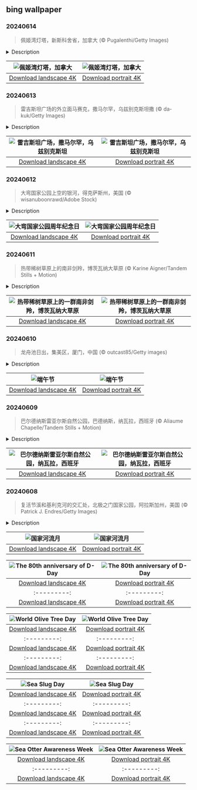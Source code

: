 ## bing wallpaper

### 20240614

> 佩姬湾灯塔，新斯科舍省，加拿大 (© Pugalenthi/Getty Images)

<details>
<summary>Description</summary>

> 佩姬湾灯塔坐落在崎岖不平的花岗岩上，是新斯科舍省海岸坚毅的守护者。这座灯塔建于1914年，高15米，于1915年首次亮起，是加拿大经久不衰的海洋精神的一个载体。在这座灯塔出现之前，这里曾有一座建于1868年的木质灯塔，于1954年被飓风埃德娜摧毁了。2009年之前，灯塔的底层一直在夏季时扮演着邮局的角色，后来加拿大邮政以霉菌生长存在安全隐患为由关闭了这个邮局。这座灯塔现在已经实现了自动化，吸引着众多游客前来一睹加拿大航海历史的风采，感受海洋的魅力。
> 
> 
> 
> 

</details>

| ![佩姬湾灯塔，加拿大](https://cn.bing.com/th?id=OHR.PeggysCove_ZH-CN4221190894_UHD.jpg&pid=hp&w=400&h=224&rs=1&c=4) | ![佩姬湾灯塔，加拿大](https://cn.bing.com/th?id=OHR.PeggysCove_ZH-CN4221190894_1080x1920.jpg&pid=hp&w=155&h=315&rs=1&c=4) |
|:---------:|:---------:|
| [Download landscape 4K](https://cn.bing.com/th?id=OHR.PeggysCove_ZH-CN4221190894_UHD.jpg) | [Download portrait 4K](https://cn.bing.com/th?id=OHR.PeggysCove_ZH-CN4221190894_1080x1920.jpg) |

### 20240613

> 雷吉斯坦广场的外立面马赛克，撒马尔罕，乌兹别克斯坦撒 (© da-kuk/Getty Images)

<details>
<summary>Description</summary>

> 准备好了吗？让我们一起踮起脚尖进入乌兹别克斯坦撒马尔罕市的雷吉斯坦广场。在波斯语中，雷吉斯坦意为“沙地”或“沙漠”，它是帖木儿帝国时期的活动中心。广场上的建筑风格体现了“帖木儿文艺复兴”的精髓，这是一个文化和知识复兴的时期，在公元14世纪至16世纪初期席卷了整个穆斯林世界。
> 
> 在这个宏伟的广场上，市民们曾聚集在一起，聆听皇家的公告。皇家的公告是通过一个被称为“dzharchis”的巨大铜管发出的，声音非常得铿锵有力。广场周围环绕着三个伊斯兰学校，即乌鲁格别克书院、悉多书院以及提拉卡力清真寺及书院，它们具有独特的伊斯兰建筑风格，典型特点是采用了精致的重复图案和装潢样式。雷吉斯坦广场壮丽的建筑风格影响深远，从波斯的萨非王朝古迹到印度和巴基斯坦的莫卧儿王朝建筑都受其影响。不仅如此，在遥远的地方也有建筑受到了它的影响，例如20世纪初俄罗斯的圣彼得堡清真寺。
> 
> 

</details>

| ![雷吉斯坦广场，撒马尔罕，乌兹别克斯坦](https://cn.bing.com/th?id=OHR.RegistanUzbekistan_ZH-CN7850329702_UHD.jpg&pid=hp&w=400&h=224&rs=1&c=4) | ![雷吉斯坦广场，撒马尔罕，乌兹别克斯坦](https://cn.bing.com/th?id=OHR.RegistanUzbekistan_ZH-CN7850329702_1080x1920.jpg&pid=hp&w=155&h=315&rs=1&c=4) |
|:---------:|:---------:|
| [Download landscape 4K](https://cn.bing.com/th?id=OHR.RegistanUzbekistan_ZH-CN7850329702_UHD.jpg) | [Download portrait 4K](https://cn.bing.com/th?id=OHR.RegistanUzbekistan_ZH-CN7850329702_1080x1920.jpg) |

### 20240612

> 大弯国家公园上空的银河，得克萨斯州，美国 (© wisanuboonrawd/Adobe Stock)

<details>
<summary>Description</summary>

> 准备好探索大自然了吗？让我们走进西得克萨斯的大弯国家公园，今天正好是它的80周年纪念日。它于1944年6月12日成立，当时德克萨斯州将这片土地转让给了联邦政府。该公园占地超过1,250平方英里，是奇瓦瓦沙漠最大的保护区。
> 
> 大弯国家公园是“发现”历史的好去处，里面不仅有古老的历史性地标，如卡斯托隆历史街区、温泉城历史街区，还有近代拓荒者、牧场主以及矿工的活动印记。除此之外，这片土地还是北美首屈一指的观星胜地。由于周边地区没有人类活动，因此大弯国家公园光污染较少，拥有最黑暗的夜空。如果您是观星爱好者，不妨带上您的双筒望远镜，去享受一个充满银河美景、流星雨、星空奇观的夜晚，不要忘记为迷人的夜空拍照留念哦。
> 
> 

</details>

| ![大弯国家公园周年纪念日](https://cn.bing.com/th?id=OHR.BigBendMilkyWay_ZH-CN7709015605_UHD.jpg&pid=hp&w=400&h=224&rs=1&c=4) | ![大弯国家公园周年纪念日](https://cn.bing.com/th?id=OHR.BigBendMilkyWay_ZH-CN7709015605_1080x1920.jpg&pid=hp&w=155&h=315&rs=1&c=4) |
|:---------:|:---------:|
| [Download landscape 4K](https://cn.bing.com/th?id=OHR.BigBendMilkyWay_ZH-CN7709015605_UHD.jpg) | [Download portrait 4K](https://cn.bing.com/th?id=OHR.BigBendMilkyWay_ZH-CN7709015605_1080x1920.jpg) |

### 20240611

> 热带稀树草原上的南非剑羚，博茨瓦纳大草原 (© Karine Aigner/Tandem Stills + Motion)

<details>
<summary>Description</summary>

> 竖起犄角，昂首挺胸！今天的图片展示的是一群南非剑羚，这是一种大型羚羊，统治着非洲西南部广袤的热带稀树草原。它们原产于博茨瓦纳、纳米比亚、南非和津巴布韦的部分干旱地区，主要生活在卡拉哈里沙漠和纳米布沙漠。它们能够在极度干旱的条件下生存，可以数周不喝水，仅从吃的食物中获取水分。此外，南非剑羚是草原上的奔跑健将，最高时速可达每小时37英里。它们的显著特征是头上那对又长又直的犄角，尽管雌性剑羚和雄性剑羚都拥有这种强大的防御武器，但雌性的角往往更长更光滑，而雄性的角则更粗、基部更宽。如果有天您去到了卡拉哈里的沙地平原，一定要留意这些沙漠中的珍宝。
> 
> 
> 
> 

</details>

| ![热带稀树草原上的一群南非剑羚，博茨瓦纳大草原](https://cn.bing.com/th?id=OHR.GemsbokBotswana_ZH-CN7507199339_UHD.jpg&pid=hp&w=400&h=224&rs=1&c=4) | ![热带稀树草原上的一群南非剑羚，博茨瓦纳大草原](https://cn.bing.com/th?id=OHR.GemsbokBotswana_ZH-CN7507199339_1080x1920.jpg&pid=hp&w=155&h=315&rs=1&c=4) |
|:---------:|:---------:|
| [Download landscape 4K](https://cn.bing.com/th?id=OHR.GemsbokBotswana_ZH-CN7507199339_UHD.jpg) | [Download portrait 4K](https://cn.bing.com/th?id=OHR.GemsbokBotswana_ZH-CN7507199339_1080x1920.jpg) |

### 20240610

> 龙舟池日出，集美区，厦门，中国 (© outcast85/Getty images)

<details>
<summary>Description</summary>

> 吃粽子、看龙舟赛的日子到了！这一天，人们祈福辟邪、欢庆娱乐、分享美食。别忘了，看龙舟赛也是端午节重要的节庆民俗活动之一，早在中国古代战国时期就有了。赛龙舟表达了人们对美好生活的憧憬。
> 
> 今天给大家展示的是厦门集美区的龙舟池，这里每年都会举行龙舟赛。龙船一般是狭长、细窄的木舟，船头饰龙头，船尾饰龙尾。龙头的颜色有红、黑、灰等色，均与龙灯之头相似，姿态不一。龙头一般以木雕成，加以彩绘（也有用纸扎、纱扎的）。这里的龙舟最多可坐18人，它们经过多次改装，更加适合比赛。如果您想观赏一场激动人心的传统龙舟赛，来这里是个不错的选择。
> 
> 

</details>

| ![端午节](https://cn.bing.com/th?id=OHR.DragonBoatFestival2024_ZH-CN6619827853_UHD.jpg&pid=hp&w=400&h=224&rs=1&c=4) | ![端午节](https://cn.bing.com/th?id=OHR.DragonBoatFestival2024_ZH-CN6619827853_1080x1920.jpg&pid=hp&w=155&h=315&rs=1&c=4) |
|:---------:|:---------:|
| [Download landscape 4K](https://cn.bing.com/th?id=OHR.DragonBoatFestival2024_ZH-CN6619827853_UHD.jpg) | [Download portrait 4K](https://cn.bing.com/th?id=OHR.DragonBoatFestival2024_ZH-CN6619827853_1080x1920.jpg) |

### 20240609

> 巴尔德纳斯雷亚尔斯自然公园，巴德纳斯，纳瓦拉，西班牙 (© Aliaume Chapelle/Tandem Stills + Motion)

<details>
<summary>Description</summary>

> 在西班牙北部风景优美的纳瓦拉地区，巴尔德纳斯雷亚尔斯生物圈保护区和自然公园如同一幅栩栩如生的超现实主义绘画吸引了无数游客。公园因其沙漠景观而出名，这些景观经过了数千年的侵蚀才得以形成，以岩石高原、峡谷以及形状奇特的粘土为特色，是地质奇观爱好者的乐园。
> 
> 巴尔德纳斯雷亚尔斯是耐旱的动物和植物的天堂，于1999年被指定为自然公园，又于2000年被联合国教科文组织列为生物圈保护区。公园里有各种鸟类和动物，如大鸨、金雕、秃鹫、山猫、野猪以及众多爬行动物。它占地约104,000英亩，其半沙漠环境和独特的地质形成使其成为科学研究和保护工作的重要场所。如果您正在寻找一个自然美景与狂野荒漠交织的地方，巴尔德纳斯雷亚尔斯自然公园是个不错的选择。
> 
> 

</details>

| ![巴尔德纳斯雷亚尔斯自然公园，纳瓦拉，西班牙](https://cn.bing.com/th?id=OHR.BardenasBiosphere_ZH-CN6198033700_UHD.jpg&pid=hp&w=400&h=224&rs=1&c=4) | ![巴尔德纳斯雷亚尔斯自然公园，纳瓦拉，西班牙](https://cn.bing.com/th?id=OHR.BardenasBiosphere_ZH-CN6198033700_1080x1920.jpg&pid=hp&w=155&h=315&rs=1&c=4) |
|:---------:|:---------:|
| [Download landscape 4K](https://cn.bing.com/th?id=OHR.BardenasBiosphere_ZH-CN6198033700_UHD.jpg) | [Download portrait 4K](https://cn.bing.com/th?id=OHR.BardenasBiosphere_ZH-CN6198033700_1080x1920.jpg) |

### 20240608

> 复活节溪和基利克河的交汇处，北极之门国家公园，阿拉斯加州，美国 (© Patrick J. Endres/Getty Images)

<details>
<summary>Description</summary>

> 加拿大活动家马克·安吉洛发起了为期三十天的“国家河流月”活动，向地球脉络致敬。今天的图片展示的是阿拉斯加复活节溪和基利克河的交汇处，真是一幅美丽的画卷啊！和这些溪流一样，人们每年也会聚集在一起，为保护这些河流出力。随着污染、栖息地破坏和过度使用等情况日益加剧，倡导保护河流比以往任何时候都更加重要。无论你是在平缓的溪流中划桨，还是在垂钓时抛下鱼线，抑或只是沿着河岸悠闲地散步，都可以通过无数种方式与这些流动的奇迹建立联系。仅美国就拥有一个由25万多条河流组成的庞大河网，这些河流在不同的地形上绵延300多万英里。你想去参观哪条河呢？
> 
> 
> 
> 

</details>

| ![国家河流月](https://cn.bing.com/th?id=OHR.KillikRiverAlaska_ZH-CN5736211272_UHD.jpg&pid=hp&w=400&h=224&rs=1&c=4) | ![国家河流月](https://cn.bing.com/th?id=OHR.KillikRiverAlaska_ZH-CN5736211272_1080x1920.jpg&pid=hp&w=155&h=315&rs=1&c=4) |
|:---------:|:---------:|
| [Download landscape 4K](https://cn.bing.com/th?id=OHR.KillikRiverAlaska_ZH-CN5736211272_UHD.jpg) | [Download portrait 4K](https://cn.bing.com/th?id=OHR.KillikRiverAlaska_ZH-CN5736211272_1080x1920.jpg) |es Braves, a sculpture gracing Omaha Beach. French artist Anilore Banon's design features three sections called 'Wings of Hope,' 'Rise, Freedom!,' and 'Wings of Fraternity.' In addition, across the ocean in Michigan, its twin, 'Les Braves II: At Water's Edge,' resonates with the same spirit at The War Memorial. These sister sculptures stand as guardians of memory, inviting a moment of silence from a world that benefited from the bravest of the brave.
> 
> 

</details>

| ![The 80th anniversary of D-Day](https://cn.bing.com/th?id=OHR.LesBravesNormandy_EN-US6707866678_UHD.jpg&pid=hp&w=400&h=224&rs=1&c=4) | ![The 80th anniversary of D-Day](https://cn.bing.com/th?id=OHR.LesBravesNormandy_EN-US6707866678_1080x1920.jpg&pid=hp&w=155&h=315&rs=1&c=4) |
|:---------:|:---------:|
| [Download landscape 4K](https://cn.bing.com/th?id=OHR.LesBravesNormandy_EN-US6707866678_UHD.jpg) | [Download portrait 4K](https://cn.bing.com/th?id=OHR.LesBravesNormandy_EN-US6707866678_1080x1920.jpg) |789937_1080x1920.jpg&pid=hp&w=155&h=315&rs=1&c=4) |
|:---------:|:---------:|
| [Download landscape 4K](https://cn.bing.com/th?id=OHR.Cecropia_EN-US9602789937_UHD.jpg) | [Download portrait 4K](https://cn.bing.com/th?id=OHR.Cecropia_EN-US9602789937_1080x1920.jpg) |though olive trees do not grow very tall, usually no more than 30 feet, they live a very long time. One of the oldest known trees in the world, in Portugal, is believed to be 3,350 years old. Many live for millennia, their trunks growing thick and gnarled, and their branches bearing fruit century after century. As civilizations rise and fall around them, these hardy trees remain resilient and steadfast.
> 
> 

</details>

| ![World Olive Tree Day](https://cn.bing.com/th?id=OHR.OliveTreeDay_EN-US9460125670_UHD.jpg&pid=hp&w=400&h=224&rs=1&c=4) | ![World Olive Tree Day](https://cn.bing.com/th?id=OHR.OliveTreeDay_EN-US9460125670_1080x1920.jpg&pid=hp&w=155&h=315&rs=1&c=4) |
|:---------:|:---------:|
| [Download landscape 4K](https://cn.bing.com/th?id=OHR.OliveTreeDay_EN-US9460125670_UHD.jpg) | [Download portrait 4K](https://cn.bing.com/th?id=OHR.OliveTreeDay_EN-US9460125670_1080x1920.jpg) |pid=hp&w=155&h=315&rs=1&c=4) |
|:---------:|:---------:|
| [Download landscape 4K](https://cn.bing.com/th?id=OHR.MonksMound_EN-US9323884241_UHD.jpg) | [Download portrait 4K](https://cn.bing.com/th?id=OHR.MonksMound_EN-US9323884241_1080x1920.jpg) |](https://cn.bing.com/th?id=OHR.Calacas_EN-US6430903741_UHD.jpg) | [Download portrait 4K](https://cn.bing.com/th?id=OHR.Calacas_EN-US6430903741_1080x1920.jpg) |.com/th?id=OHR.SealRiver_EN-US6267835630_1080x1920.jpg&pid=hp&w=155&h=315&rs=1&c=4) |
|:---------:|:---------:|
| [Download landscape 4K](https://cn.bing.com/th?id=OHR.SealRiver_EN-US6267835630_UHD.jpg) | [Download portrait 4K](https://cn.bing.com/th?id=OHR.SealRiver_EN-US6267835630_1080x1920.jpg) |e a more fitting name. Someone call Terry.
> 
> 

</details>

| ![Sea Slug Day](https://cn.bing.com/th?id=OHR.SeaAngel_EN-US5531672696_UHD.jpg&pid=hp&w=400&h=224&rs=1&c=4) | ![Sea Slug Day](https://cn.bing.com/th?id=OHR.SeaAngel_EN-US5531672696_1080x1920.jpg&pid=hp&w=155&h=315&rs=1&c=4) |
|:---------:|:---------:|
| [Download landscape 4K](https://cn.bing.com/th?id=OHR.SeaAngel_EN-US5531672696_UHD.jpg) | [Download portrait 4K](https://cn.bing.com/th?id=OHR.SeaAngel_EN-US5531672696_1080x1920.jpg) |OHR.DarkSkyAcadia_EN-US6966527964_1080x1920.jpg) |.bing.com/th?id=OHR.GoldenJellyfish_EN-US6743816471_1080x1920.jpg&pid=hp&w=155&h=315&rs=1&c=4) |
|:---------:|:---------:|
| [Download landscape 4K](https://cn.bing.com/th?id=OHR.GoldenJellyfish_EN-US6743816471_UHD.jpg) | [Download portrait 4K](https://cn.bing.com/th?id=OHR.GoldenJellyfish_EN-US6743816471_1080x1920.jpg) |ng.com/th?id=OHR.LastDollarRoad_EN-US7923638318_UHD.jpg&pid=hp&w=400&h=224&rs=1&c=4) | ![First day of autumn](https://cn.bing.com/th?id=OHR.LastDollarRoad_EN-US7923638318_1080x1920.jpg&pid=hp&w=155&h=315&rs=1&c=4) |
|:---------:|:---------:|
| [Download landscape 4K](https://cn.bing.com/th?id=OHR.LastDollarRoad_EN-US7923638318_UHD.jpg) | [Download portrait 4K](https://cn.bing.com/th?id=OHR.LastDollarRoad_EN-US7923638318_1080x1920.jpg) |ppers who hunted otters to near extinction before they were protected by law. Although sea otter populations have rebounded, they are still considered endangered. Otters live along the Pacific Coast of North America, from California up to Alaska. Although they can walk on land, they almost never find the need or desire to, even when it's nap time. When they're ready for a snooze, they'll raft up, wrap themselves in a strand of kelp to keep them from drifting away, and recline on the world's biggest waterbed.

</details>

| ![Sea Otter Awareness Week](https://cn.bing.com/th?id=OHR.SitkaOtters_EN-US7714053956_UHD.jpg&pid=hp&w=400&h=224&rs=1&c=4) | ![Sea Otter Awareness Week](https://cn.bing.com/th?id=OHR.SitkaOtters_EN-US7714053956_1080x1920.jpg&pid=hp&w=155&h=315&rs=1&c=4) |
|:---------:|:---------:|
| [Download landscape 4K](https://cn.bing.com/th?id=OHR.SitkaOtters_EN-US7714053956_UHD.jpg) | [Download portrait 4K](https://cn.bing.com/th?id=OHR.SitkaOtters_EN-US7714053956_1080x1920.jpg) |oo_EN-US7569665443_UHD.jpg&pid=hp&w=400&h=224&rs=1&c=4) | ![World Bamboo Day](https://cn.bing.com/th?id=OHR.ArashiyamaBamboo_EN-US7569665443_1080x1920.jpg&pid=hp&w=155&h=315&rs=1&c=4) |
|:---------:|:---------:|
| [Download landscape 4K](https://cn.bing.com/th?id=OHR.ArashiyamaBamboo_EN-US7569665443_UHD.jpg) | [Download portrait 4K](https://cn.bing.com/th?id=OHR.ArashiyamaBamboo_EN-US7569665443_1080x1920.jpg) |